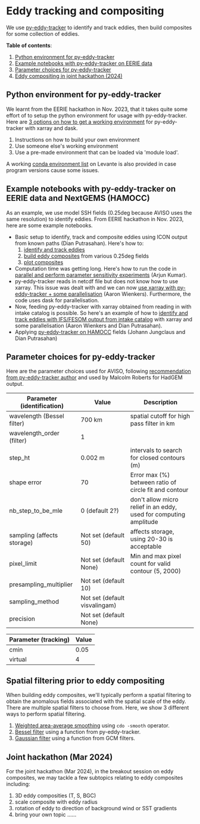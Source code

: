 # Eddy tracking and compositing

We use [py-eddy-tracker](https://py-eddy-tracker.readthedocs.io/en/stable/index.html) to identify and track eddies, then build composites for some collection of eddies. 

**Table of contents**:
1) [Python environment for py-eddy-tracker](#python-environment-for-py-eddy-tracker)
2) [Example notebooks with py-eddy-tracker on EERIE data](#example-notebooks-with-py-eddy-tracker-on-eerie-data)
3) [Parameter choices for py-eddy-tracker](#parameter-choices-for-py-eddy-tracker)
4) [Eddy compositing in joint hackathon (2024)](#joint-hackathon-mar-2024) 

## Python environment for py-eddy-tracker
We learnt from the EERIE hackathon in Nov. 2023, that it takes quite some effort of to setup the python environment for usage with py-eddy-tracker. Here are [3 options on how to get a working environment](pyenv/README.md) for py-eddy-tracker with xarray and dask. 
   1) Instructions on how to build your own environment
   2) Use someone else's working environment
   3) Use a pre-made environment that can be loaded via 'module load'. 
   
A working [conda environment list](pyenv/eddyenv_dap_v1.txt) on Levante is also provided in case program versions cause some issues. 


## Example notebooks with py-eddy-tracker on EERIE data and NextGEMS (HAMOCC)
As an example, we use model SSH fields (0.25deg because AVISO uses the same resolution) to identify eddies. From EERIE hackathon in Nov. 2023, here are some example notebooks. 
- Basic setup to identify, track and composite eddies using ICON output from known paths (Dian Putrasahan). Here's how to:
    1) [identify and track eddies](https://github.com/eerie-project/EERIE_hackathon_2023/blob/main/ICON/ICON-O/howto-IDtrackcompeddy-daily.ipynb) 
    2) [build eddy composites](https://github.com/eerie-project/EERIE_hackathon_2023/blob/main/ICON/ICON-O/howto-eddycompositeotherfields-daily.ipynb) from various 0.25deg fields
    3) [plot composites](https://github.com/eerie-project/EERIE_hackathon_2023/blob/main/ICON/ICON-O/howto-plot-eddycompositesalongtrack-dm.ipynb)
- Computation time was getting long. Here's how to run the code in [parallel and perform parameter sensitivity experiments](https://github.com/eerie-project/EERIE_hackathon_2023/tree/main/RESULTS/pyeddytracker_parallel_computing) (Arjun Kumar).
- py-eddy-tracker reads in netcdf file but does not know how to use xarray. This issue was dealt with and we can now [use xarray with py-eddy-tracker + some parallelisation](https://github.com/eerie-project/EERIE_hackathon_2023/tree/main/RESULTS/pyeddytracker_xarray_dask_parallel) (Aaron Wienkers). Furthermore, the code uses dask for parallelisation. 
- Now, feeding py-eddy-tracker with xarray obtained from reading in with intake catalog is possible. So here's an example of how to [identify and track eddies with IFS/FESOM output from intake catalog](IFS-FESOM/IDtrackeddy-daily-intake_IFSFESOM.ipynb) with xarray and some parallelisation (Aaron Wienkers and Dian Putrasahan). 
- Applying [py-eddy-tracker on HAMOCC](HAMOCC/README.md) fields (Johann Jungclaus and Dian Putrasahan)


## Parameter choices for py-eddy-tracker
Here are the parameter choices used for AVISO, following [recommendation from py-eddy-tracker author](https://github.com/AntSimi/py-eddy-tracker/discussions/198) and used by Malcolm Roberts for HadGEM output. 

| Parameter (identification) | Value | Description |
| ------------------------------- | ------------ | --------------------------- |
| wavelength (Bessel filter) | 700 km | spatial cutoff for high pass filter in km |
| wavelength_order (filter) | 1 | |
| step_ht | 0.002 m | intervals to search for closed contours (m) |
| shape error | 70 | Error max (%) between ratio of circle fit and contour |
| nb_step_to_be_mle | 0 (default 2?) | don't allow micro relief in an eddy, used for computing amplitude | 
| sampling (affects storage) | Not set (default 50) | affects storage, using 20-30 is acceptable |
| pixel_limit | Not set (default None) | Min and max pixel count for valid contour (5, 2000)  |
| presampling_multiplier | Not set (default 10) | |
| sampling_method | Not set (default visvalingam) | |
| precision | Not set (default None) | |


| Parameter (tracking) | Value |
| ------------------------ | ------------ |
| cmin | 0.05 |
| virtual | 4 |

## Spatial filtering prior to eddy compositing
When building eddy composites, we'll typically perform a spatial filtering to obtain the anomalous fields associated with the spatial scale of the eddy. There are multiple spatial filters to choose from. Here, we show 3 different ways to perform spatial filtering. 
1. [Weighted area-average smoothing](../mesoscale-air-sea-coupling/Spatial_Filters/README.md#weighted-area-average-smoothing-using-cdo) using `cdo -smooth` operator. 
2. [Bessel filter](../mesoscale-air-sea-coupling/Spatial_Filters/README.md#bessel-filter) using a function from py-eddy-tracker. 
3. [Gaussian filter](../mesoscale-air-sea-coupling/Spatial_Filters/README.md#gaussian-filter) using a function from GCM filters.

## Joint hackathon (Mar 2024) 
For the joint hackathon (Mar 2024), in the breakout session on eddy composites, we may tackle a few subtopics relating to eddy composites including:
1) 3D eddy composities (T, S, BGC)
2) scale composite with eddy radius
3) rotation of eddy to direction of background wind or SST gradients
4) bring your own topic ......


